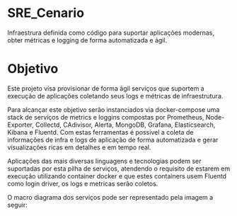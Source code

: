# SRE_Cenario
Infraestrura definida como código para suportar aplicações modernas, obter métricas e logging de forma automatizada e ágil.

# Objetivo 

Este projeto visa provisionar de forma ágil serviços que suportem a execução de aplicações coletando seus logs e métricas de infraestrutura.

Para alcançar este objetivo serão instanciados via docker-compose  uma stack de serviços de metrics e loggins compostas por Prometheus, Node-Exporter, Collectd, CAdivisor, Alerta, MongoDB, Grafana, Elasticsearch, Kibana e Fluentd. Com estas ferramentas é possivel a coleta de informações de infra e logs de aplicação de forma automatizada e gerar visualizações ricas em detalhes e em tempo real.

Aplicações das mais diversas linguagens e tecnologias podem ser suportadas por esta pilha de serviços, atendendo o requisito de estarem em execução utilizando container docker e que estes containers usem Fluentd como login driver, os logs e metricas serão coletos.

O macro diagrama dos serviços pode ser representado pela imagem a seguir:

